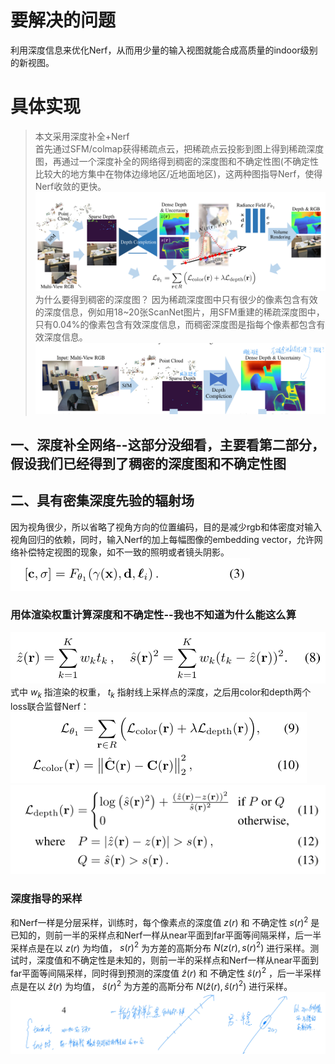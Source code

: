 # 要解决的问题
利用深度信息来优化Nerf，从而用少量的输入视图就能合成高质量的indoor级别的新视图。

# 具体实现
> 本文采用深度补全+Nerf  
首先通过SFM/colmap获得稀疏点云，把稀疏点云投影到图上得到稀疏深度图，再通过一个深度补全的网络得到稠密的深度图和不确定性图(不确定性比较大的地方集中在物体边缘地区/近地面地区)，这两种图指导Nerf，使得Nerf收敛的更快。
![pipline](https://github.com/gjgjgjfff/Nerf_Learn/blob/main/img/dense_depth_priors_nerf/pipline.png)  
> 为什么要得到稠密的深度图？
> 因为稀疏深度图中只有很少的像素包含有效的深度信息，例如用18~20张ScanNet图片，用SFM重建的稀疏深度图中，只有0.04%的像素包含有效深度信息，而稠密深度图是指每个像素都包含有效深度信息。
> ![depth](https://github.com/gjgjgjfff/Nerf_Learn/blob/main/img/dense_depth_priors_nerf/depth.jpg)  
## 一、深度补全网络--这部分没细看，主要看第二部分，假设我们已经得到了稠密的深度图和不确定性图
## 二、具有密集深度先验的辐射场
因为视角很少，所以省略了视角方向的位置编码，目的是减少rgb和体密度对输入视角回归的依赖，同时，输入Nerf的加上每幅图像的embedding vector，允许网络补偿特定视图的现象，如不一致的照明或者镜头阴影。  
![nerf](https://github.com/gjgjgjfff/Nerf_Learn/blob/main/img/dense_depth_priors_nerf/nerf.png)  
### 用体渲染权重计算深度和不确定性--我也不知道为什么能这么算
![depth-calculate](https://github.com/gjgjgjfff/Nerf_Learn/blob/main/img/dense_depth_priors_nerf/depth-calculate.png)  
式中 ${w_k}$ 指渲染的权重， ${t_k}$ 指射线上采样点的深度，之后用color和depth两个loss联合监督Nerf：  
![color-loss](https://github.com/gjgjgjfff/Nerf_Learn/blob/main/img/dense_depth_priors_nerf/color-loss.png)  
![depth-loss](https://github.com/gjgjgjfff/Nerf_Learn/blob/main/img/dense_depth_priors_nerf/depth-loss.png)  
### 深度指导的采样
和Nerf一样是分层采样，训练时，每个像素点的深度值 $z(r)$ 和 不确定性 $s{(r)^2}$ 是已知的，则前一半的采样点和Nerf一样从near平面到far平面等间隔采样，后一半采样点是在以 $z(r)$ 为均值， $s{(r)^2}$ 为方差的高斯分布 $N(z(r),s{(r)^2})$ 进行采样。测试时，深度值和不确定性是未知的，则前一半的采样点和Nerf一样从near平面到far平面等间隔采样，同时得到预测的深度值 $\hat z(r)$ 和 不确定性 $\hat s{(r)^2}$ ，后一半采样点是在以 $\hat z(r)$ 为均值， $\hat s{(r)^2}$ 为方差的高斯分布 $N(\hat z(r),\hat s{(r)^2})$ 进行采样。
![sampling](https://github.com/gjgjgjfff/Nerf_Learn/blob/main/img/dense_depth_priors_nerf/sampling.jpg)  
